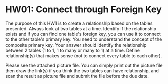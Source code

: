 # HW01: Connect through Foreign Key

The purpose of this HW1 is to create a relationship based on the tables presented.  Always look at two tables at a time.  Identify if the relationship exists and if you can find one table's foreign key, you can use it to connect to the other table's primary key.  You need to understand the concept of the composite primary key. Your answer should identify the relationship between 2 tables (1 to 1, 1 to many or many to 1) at a time.  Define relationship(s) that makes sense (not to connect every table to each other).

Please see the attached picture file. You can simply print out the picture file then draw the link(s) if you think the two tables can have relationship, and scan the result as picture file and submit the file before the due date.